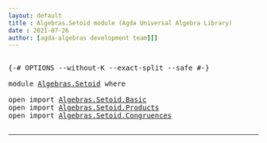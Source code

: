 ```yaml
---
layout: default
title : Algebras.Setoid module (Agda Universal Algebra Library)
date : 2021-07-26
author: [agda-algebras development team][]
---
```


<pre class="Agda">

<a id="165" class="Symbol">{-#</a> <a id="169" class="Keyword">OPTIONS</a> <a id="177" class="Pragma">--without-K</a> <a id="189" class="Pragma">--exact-split</a> <a id="203" class="Pragma">--safe</a> <a id="210" class="Symbol">#-}</a>

<a id="215" class="Keyword">module</a> <a id="222" href="Algebras.Setoid.html" class="Module">Algebras.Setoid</a> <a id="238" class="Keyword">where</a>

<a id="245" class="Keyword">open</a> <a id="250" class="Keyword">import</a> <a id="257" href="Algebras.Setoid.Basic.html" class="Module">Algebras.Setoid.Basic</a>
<a id="279" class="Keyword">open</a> <a id="284" class="Keyword">import</a> <a id="291" href="Algebras.Setoid.Products.html" class="Module">Algebras.Setoid.Products</a>
<a id="316" class="Keyword">open</a> <a id="321" class="Keyword">import</a> <a id="328" href="Algebras.Setoid.Congruences.html" class="Module">Algebras.Setoid.Congruences</a>

</pre>


--------------------------------

[agda-algebras development team]: https://github.com/ualib/agda-algebras#the-agda-algebras-development-team

